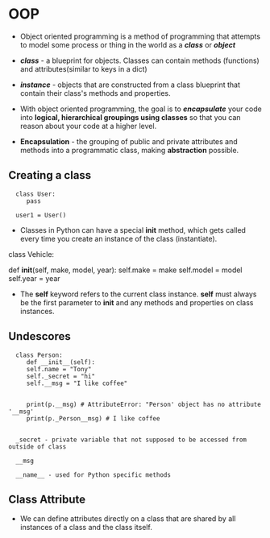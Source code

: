 # OOP

- Object oriented programming is a method of programming that attempts to model some process or thing in the world as a ***class*** or ***object***

- ***class*** - a blueprint for objects. Classes can contain methods (functions) and attributes(similar to keys in a dict)

- ***instance*** - objects that are constructed from a class blueprint that contain their class's methods and properties.

- With object oriented programming, the goal is to ***encapsulate*** your code into **logical, hierarchical groupings using classes** so that you can reason about your code at a higher level.

- **Encapsulation** - the grouping of public and private attributes and methods into a programmatic class, making **abstraction** possible.

## Creating a class

      class User:
         pass

      user1 = User()

- Classes in Python can have a special __init__ method, which gets called every time you create an instance of the class (instantiate).

class Vehicle:

   def __init__(self, make, model, year):
      self.make = make
      self.model = model
      self.year = year

- The **self** keyword refers to the current class instance. **self** must always be the first parameter to **__init__** and any methods and properties on class instances.

## Undescores

      class Person:
         def __init__(self):
         self.name = "Tony"
         self._secret = "hi"
         self.__msg = "I like coffee" 
         
         
         print(p.__msg) # AttributeError: "Person' object has no attribute '__msg'
         print(p._Person__msg) # I like coffee


      _secret - private variable that not supposed to be accessed from outside of class

      __msg

      __name__ - used for Python specific methods

## Class Attribute

- We can define attributes directly on a class that are shared by all instances of a class and the class itself.

